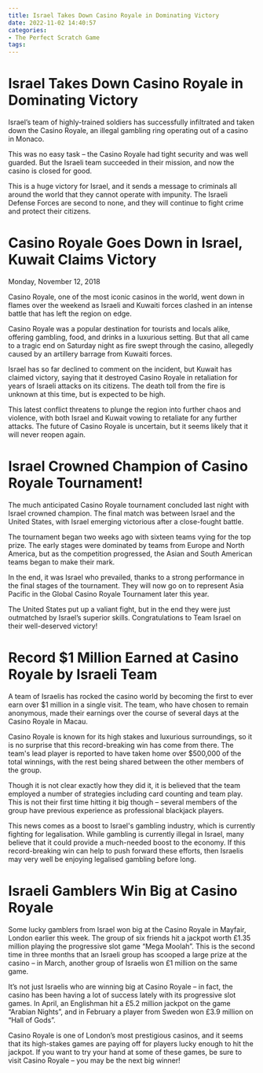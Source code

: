 ```yaml
---
title: Israel Takes Down Casino Royale in Dominating Victory 
date: 2022-11-02 14:40:57
categories:
- The Perfect Scratch Game
tags:
---
```



#  Israel Takes Down Casino Royale in Dominating Victory 

Israel’s team of highly-trained soldiers has successfully infiltrated and taken down the Casino Royale, an illegal gambling ring operating out of a casino in Monaco.

This was no easy task – the Casino Royale had tight security and was well guarded. But the Israeli team succeeded in their mission, and now the casino is closed for good.

This is a huge victory for Israel, and it sends a message to criminals all around the world that they cannot operate with impunity. The Israeli Defense Forces are second to none, and they will continue to fight crime and protect their citizens.

#  Casino Royale Goes Down in Israel, Kuwait Claims Victory  

Monday, November 12, 2018

Casino Royale, one of the most iconic casinos in the world, went down in flames over the weekend as Israeli and Kuwaiti forces clashed in an intense battle that has left the region on edge.

Casino Royale was a popular destination for tourists and locals alike, offering gambling, food, and drinks in a luxurious setting. But that all came to a tragic end on Saturday night as fire swept through the casino, allegedly caused by an artillery barrage from Kuwaiti forces.

Israel has so far declined to comment on the incident, but Kuwait has claimed victory, saying that it destroyed Casino Royale in retaliation for years of Israeli attacks on its citizens. The death toll from the fire is unknown at this time, but is expected to be high.

This latest conflict threatens to plunge the region into further chaos and violence, with both Israel and Kuwait vowing to retaliate for any further attacks. The future of Casino Royale is uncertain, but it seems likely that it will never reopen again.

#  Israel Crowned Champion of Casino Royale Tournament! 

The much anticipated Casino Royale tournament concluded last night with Israel crowned champion. The final match was between Israel and the United States, with Israel emerging victorious after a close-fought battle.

The tournament began two weeks ago with sixteen teams vying for the top prize. The early stages were dominated by teams from Europe and North America, but as the competition progressed, the Asian and South American teams began to make their mark.

In the end, it was Israel who prevailed, thanks to a strong performance in the final stages of the tournament. They will now go on to represent Asia Pacific in the Global Casino Royale Tournament later this year.

The United States put up a valiant fight, but in the end they were just outmatched by Israel’s superior skills. Congratulations to Team Israel on their well-deserved victory!

#  Record $1 Million Earned at Casino Royale by Israeli Team 

A team of Israelis has rocked the casino world by becoming the first to ever earn over $1 million in a single visit. The team, who have chosen to remain anonymous, made their earnings over the course of several days at the Casino Royale in Macau.

Casino Royale is known for its high stakes and luxurious surroundings, so it is no surprise that this record-breaking win has come from there. The team's lead player is reported to have taken home over $500,000 of the total winnings, with the rest being shared between the other members of the group.

Though it is not clear exactly how they did it, it is believed that the team employed a number of strategies including card counting and team play. This is not their first time hitting it big though – several members of the group have previous experience as professional blackjack players.

This news comes as a boost to Israel's gambling industry, which is currently fighting for legalisation. While gambling is currently illegal in Israel, many believe that it could provide a much-needed boost to the economy. If this record-breaking win can help to push forward these efforts, then Israelis may very well be enjoying legalised gambling before long.

#  Israeli Gamblers Win Big at Casino Royale

Some lucky gamblers from Israel won big at the Casino Royale in Mayfair, London earlier this week. The group of six friends hit a jackpot worth £1.35 million playing the progressive slot game “Mega Moolah”. This is the second time in three months that an Israeli group has scooped a large prize at the casino – in March, another group of Israelis won £1 million on the same game.

It’s not just Israelis who are winning big at Casino Royale – in fact, the casino has been having a lot of success lately with its progressive slot games. In April, an Englishman hit a £5.2 million jackpot on the game “Arabian Nights”, and in February a player from Sweden won £3.9 million on “Hall of Gods”.

Casino Royale is one of London’s most prestigious casinos, and it seems that its high-stakes games are paying off for players lucky enough to hit the jackpot. If you want to try your hand at some of these games, be sure to visit Casino Royale – you may be the next big winner!